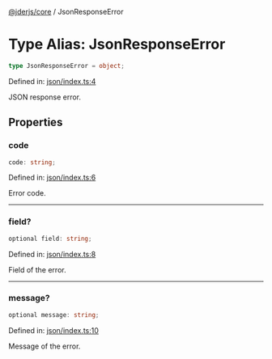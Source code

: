 [@jderjs/core](../README.md) / JsonResponseError

# Type Alias: JsonResponseError

```ts
type JsonResponseError = object;
```

Defined in: [json/index.ts:4](https://github.com/jder-std/core.js/blob/df16f6474437d321209268c15546284823cc2253/package/src/response/json/index.ts#L4)

JSON response error.

## Properties

### code

```ts
code: string;
```

Defined in: [json/index.ts:6](https://github.com/jder-std/core.js/blob/df16f6474437d321209268c15546284823cc2253/package/src/response/json/index.ts#L6)

Error code.

***

### field?

```ts
optional field: string;
```

Defined in: [json/index.ts:8](https://github.com/jder-std/core.js/blob/df16f6474437d321209268c15546284823cc2253/package/src/response/json/index.ts#L8)

Field of the error.

***

### message?

```ts
optional message: string;
```

Defined in: [json/index.ts:10](https://github.com/jder-std/core.js/blob/df16f6474437d321209268c15546284823cc2253/package/src/response/json/index.ts#L10)

Message of the error.
